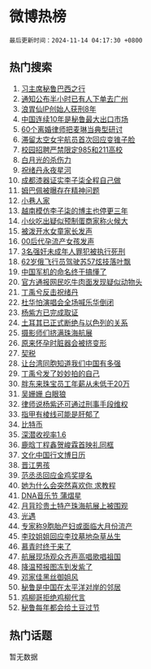 # 微博热榜

`最后更新时间：2024-11-14 04:17:30 +0800`

## 热门搜索

1. [习主席秘鲁巴西之行](https://m.weibo.cn/search?containerid=100103type%3D1%26t%3D10%26q%3D%23%E4%B9%A0%E4%B8%BB%E5%B8%AD%E7%A7%98%E9%B2%81%E5%B7%B4%E8%A5%BF%E4%B9%8B%E8%A1%8C%23&stream_entry_id=51&isnewpage=1&extparam=seat%3D1%26filter_type%3Drealtimehot%26stream_entry_id%3D51%26q%3D%2523%25E4%25B9%25A0%25E4%25B8%25BB%25E5%25B8%25AD%25E7%25A7%2598%25E9%25B2%2581%25E5%25B7%25B4%25E8%25A5%25BF%25E4%25B9%258B%25E8%25A1%258C%2523%26dgr%3D0%26cate%3D10103%26pos%3D0%26c_type%3D51%26display_time%3D1731529049%26pre_seqid%3D173152904951502166796109)
1. [通知公布半小时已有人下单去广州](https://m.weibo.cn/search?containerid=100103type%3D1%26t%3D10%26q%3D%23%E9%80%9A%E7%9F%A5%E5%85%AC%E5%B8%83%E5%8D%8A%E5%B0%8F%E6%97%B6%E5%B7%B2%E6%9C%89%E4%BA%BA%E4%B8%8B%E5%8D%95%E5%8E%BB%E5%B9%BF%E5%B7%9E%23&stream_entry_id=31&isnewpage=1&extparam=seat%3D1%26filter_type%3Drealtimehot%26c_type%3D31%26flag%3D2%26cate%3D5001%26stream_entry_id%3D31%26q%3D%2523%25E9%2580%259A%25E7%259F%25A5%25E5%2585%25AC%25E5%25B8%2583%25E5%258D%258A%25E5%25B0%258F%25E6%2597%25B6%25E5%25B7%25B2%25E6%259C%2589%25E4%25BA%25BA%25E4%25B8%258B%25E5%258D%2595%25E5%258E%25BB%25E5%25B9%25BF%25E5%25B7%259E%2523%26band_rank%3D1%26dgr%3D0%26lcate%3D5001%26pos%3D0%26realpos%3D1%26display_time%3D1731529049%26pre_seqid%3D173152904951502166796109)
1. [浪胃仙IP创始人获刑8年](https://m.weibo.cn/search?containerid=100103type%3D1%26t%3D10%26q%3D%23%E6%B5%AA%E8%83%83%E4%BB%99IP%E5%88%9B%E5%A7%8B%E4%BA%BA%E8%8E%B7%E5%88%918%E5%B9%B4%23&stream_entry_id=31&isnewpage=1&extparam=seat%3D1%26filter_type%3Drealtimehot%26c_type%3D31%26flag%3D2%26cate%3D5001%26stream_entry_id%3D31%26q%3D%2523%25E6%25B5%25AA%25E8%2583%2583%25E4%25BB%2599IP%25E5%2588%259B%25E5%25A7%258B%25E4%25BA%25BA%25E8%258E%25B7%25E5%2588%25918%25E5%25B9%25B4%2523%26band_rank%3D2%26dgr%3D0%26lcate%3D5001%26pos%3D1%26realpos%3D2%26display_time%3D1731529049%26pre_seqid%3D173152904951502166796109)
1. [中国连续10年是秘鲁最大出口市场](https://m.weibo.cn/search?containerid=100103type%3D1%26t%3D10%26q%3D%23%E4%B8%AD%E5%9B%BD%E8%BF%9E%E7%BB%AD10%E5%B9%B4%E6%98%AF%E7%A7%98%E9%B2%81%E6%9C%80%E5%A4%A7%E5%87%BA%E5%8F%A3%E5%B8%82%E5%9C%BA%23&stream_entry_id=31&isnewpage=1&extparam=seat%3D1%26filter_type%3Drealtimehot%26c_type%3D31%26flag%3D0%26cate%3D5001%26stream_entry_id%3D31%26q%3D%2523%25E4%25B8%25AD%25E5%259B%25BD%25E8%25BF%259E%25E7%25BB%25AD10%25E5%25B9%25B4%25E6%2598%25AF%25E7%25A7%2598%25E9%25B2%2581%25E6%259C%2580%25E5%25A4%25A7%25E5%2587%25BA%25E5%258F%25A3%25E5%25B8%2582%25E5%259C%25BA%2523%26band_rank%3D3%26dgr%3D0%26lcate%3D5001%26pos%3D2%26realpos%3D3%26display_time%3D1731529049%26pre_seqid%3D173152904951502166796109)
1. [60个离婚律师把麦琳当典型研讨](https://m.weibo.cn/search?containerid=100103type%3D1%26t%3D10%26q%3D%2360%E4%B8%AA%E7%A6%BB%E5%A9%9A%E5%BE%8B%E5%B8%88%E6%8A%8A%E9%BA%A6%E7%90%B3%E5%BD%93%E5%85%B8%E5%9E%8B%E7%A0%94%E8%AE%A8%23&stream_entry_id=31&isnewpage=1&extparam=seat%3D1%26filter_type%3Drealtimehot%26c_type%3D31%26flag%3D2%26cate%3D5001%26stream_entry_id%3D31%26q%3D%252360%25E4%25B8%25AA%25E7%25A6%25BB%25E5%25A9%259A%25E5%25BE%258B%25E5%25B8%2588%25E6%258A%258A%25E9%25BA%25A6%25E7%2590%25B3%25E5%25BD%2593%25E5%2585%25B8%25E5%259E%258B%25E7%25A0%2594%25E8%25AE%25A8%2523%26band_rank%3D4%26dgr%3D0%26lcate%3D5001%26pos%3D3%26realpos%3D4%26display_time%3D1731529049%26pre_seqid%3D173152904951502166796109)
1. [滞留太空女宇航员首次回应变锥子脸](https://m.weibo.cn/search?containerid=100103type%3D1%26t%3D10%26q%3D%23%E6%BB%9E%E7%95%99%E5%A4%AA%E7%A9%BA%E5%A5%B3%E5%AE%87%E8%88%AA%E5%91%98%E9%A6%96%E6%AC%A1%E5%9B%9E%E5%BA%94%E5%8F%98%E9%94%A5%E5%AD%90%E8%84%B8%23&stream_entry_id=31&isnewpage=1&extparam=seat%3D1%26filter_type%3Drealtimehot%26c_type%3D31%26flag%3D0%26cate%3D5001%26stream_entry_id%3D31%26q%3D%2523%25E6%25BB%259E%25E7%2595%2599%25E5%25A4%25AA%25E7%25A9%25BA%25E5%25A5%25B3%25E5%25AE%2587%25E8%2588%25AA%25E5%2591%2598%25E9%25A6%2596%25E6%25AC%25A1%25E5%259B%259E%25E5%25BA%2594%25E5%258F%2598%25E9%2594%25A5%25E5%25AD%2590%25E8%2584%25B8%2523%26band_rank%3D5%26dgr%3D0%26lcate%3D5001%26pos%3D4%26realpos%3D5%26display_time%3D1731529049%26pre_seqid%3D173152904951502166796109)
1. [校园招聘严禁限定985和211高校](https://m.weibo.cn/search?containerid=100103type%3D1%26t%3D10%26q%3D%23%E6%A0%A1%E5%9B%AD%E6%8B%9B%E8%81%98%E4%B8%A5%E7%A6%81%E9%99%90%E5%AE%9A985%E5%92%8C211%E9%AB%98%E6%A0%A1%23&stream_entry_id=31&isnewpage=1&extparam=seat%3D1%26filter_type%3Drealtimehot%26c_type%3D31%26flag%3D0%26cate%3D5001%26stream_entry_id%3D31%26q%3D%2523%25E6%25A0%25A1%25E5%259B%25AD%25E6%258B%259B%25E8%2581%2598%25E4%25B8%25A5%25E7%25A6%2581%25E9%2599%2590%25E5%25AE%259A985%25E5%2592%258C211%25E9%25AB%2598%25E6%25A0%25A1%2523%26band_rank%3D6%26dgr%3D0%26lcate%3D5001%26pos%3D5%26realpos%3D6%26display_time%3D1731529049%26pre_seqid%3D173152904951502166796109)
1. [白月光的杀伤力](https://m.weibo.cn/search?containerid=100103type%3D1%26t%3D10%26q%3D%23%E7%99%BD%E6%9C%88%E5%85%89%E7%9A%84%E6%9D%80%E4%BC%A4%E5%8A%9B%23&stream_entry_id=31&isnewpage=1&extparam=seat%3D1%26filter_type%3Drealtimehot%26c_type%3D31%26cate%3D5001%26topic_ad%3D1%26lcate%3D5001%26stream_entry_id%3D31%26q%3D%2523%25E7%2599%25BD%25E6%259C%2588%25E5%2585%2589%25E7%259A%2584%25E6%259D%2580%25E4%25BC%25A4%25E5%258A%259B%2523%26dgr%3D0%26is_ad_pos%3D1%26adid%3D264183%26pos%3D6%26band_rank%3D7%26display_time%3D1731529049%26pre_seqid%3D173152904951502166796109)
1. [祝绪丹永夜星河](https://m.weibo.cn/search?containerid=100103type%3D1%26t%3D10%26q%3D%23%E7%A5%9D%E7%BB%AA%E4%B8%B9%E6%B0%B8%E5%A4%9C%E6%98%9F%E6%B2%B3%23&stream_entry_id=31&isnewpage=1&extparam=seat%3D1%26filter_type%3Drealtimehot%26c_type%3D31%26flag%3D0%26cate%3D5001%26stream_entry_id%3D31%26q%3D%2523%25E7%25A5%259D%25E7%25BB%25AA%25E4%25B8%25B9%25E6%25B0%25B8%25E5%25A4%259C%25E6%2598%259F%25E6%25B2%25B3%2523%26band_rank%3D7%26dgr%3D0%26lcate%3D5001%26pos%3D7%26realpos%3D7%26display_time%3D1731529049%26pre_seqid%3D173152904951502166796109)
1. [成都漆器证实李子柒全程自己做](https://m.weibo.cn/search?containerid=100103type%3D1%26t%3D10%26q%3D%23%E6%88%90%E9%83%BD%E6%BC%86%E5%99%A8%E8%AF%81%E5%AE%9E%E6%9D%8E%E5%AD%90%E6%9F%92%E5%85%A8%E7%A8%8B%E8%87%AA%E5%B7%B1%E5%81%9A%23&stream_entry_id=31&isnewpage=1&extparam=seat%3D1%26filter_type%3Drealtimehot%26c_type%3D31%26flag%3D0%26cate%3D5001%26stream_entry_id%3D31%26q%3D%2523%25E6%2588%2590%25E9%2583%25BD%25E6%25BC%2586%25E5%2599%25A8%25E8%25AF%2581%25E5%25AE%259E%25E6%259D%258E%25E5%25AD%2590%25E6%259F%2592%25E5%2585%25A8%25E7%25A8%258B%25E8%2587%25AA%25E5%25B7%25B1%25E5%2581%259A%2523%26band_rank%3D8%26dgr%3D0%26lcate%3D5001%26pos%3D8%26realpos%3D8%26display_time%3D1731529049%26pre_seqid%3D173152904951502166796109)
1. [姆巴佩被曝存在精神问题](https://m.weibo.cn/search?containerid=100103type%3D1%26t%3D10%26q%3D%23%E5%A7%86%E5%B7%B4%E4%BD%A9%E8%A2%AB%E6%9B%9D%E5%AD%98%E5%9C%A8%E7%B2%BE%E7%A5%9E%E9%97%AE%E9%A2%98%23&stream_entry_id=31&isnewpage=1&extparam=seat%3D1%26filter_type%3Drealtimehot%26c_type%3D31%26flag%3D0%26cate%3D5001%26stream_entry_id%3D31%26q%3D%2523%25E5%25A7%2586%25E5%25B7%25B4%25E4%25BD%25A9%25E8%25A2%25AB%25E6%259B%259D%25E5%25AD%2598%25E5%259C%25A8%25E7%25B2%25BE%25E7%25A5%259E%25E9%2597%25AE%25E9%25A2%2598%2523%26band_rank%3D9%26dgr%3D0%26lcate%3D5001%26pos%3D9%26realpos%3D9%26display_time%3D1731529049%26pre_seqid%3D173152904951502166796109)
1. [小巷人家](https://m.weibo.cn/search?containerid=100103type%3D1%26t%3D10%26q%3D%E5%B0%8F%E5%B7%B7%E4%BA%BA%E5%AE%B6&stream_entry_id=31&isnewpage=1&extparam=seat%3D1%26filter_type%3Drealtimehot%26c_type%3D31%26flag%3D0%26cate%3D5001%26stream_entry_id%3D31%26q%3D%25E5%25B0%258F%25E5%25B7%25B7%25E4%25BA%25BA%25E5%25AE%25B6%26band_rank%3D10%26dgr%3D0%26lcate%3D5001%26pos%3D10%26realpos%3D10%26display_time%3D1731529049%26pre_seqid%3D173152904951502166796109)
1. [越南模仿李子柒的博主也停更三年](https://m.weibo.cn/search?containerid=100103type%3D1%26t%3D10%26q%3D%23%E8%B6%8A%E5%8D%97%E6%A8%A1%E4%BB%BF%E6%9D%8E%E5%AD%90%E6%9F%92%E7%9A%84%E5%8D%9A%E4%B8%BB%E4%B9%9F%E5%81%9C%E6%9B%B4%E4%B8%89%E5%B9%B4%23&stream_entry_id=31&isnewpage=1&extparam=seat%3D1%26filter_type%3Drealtimehot%26c_type%3D31%26flag%3D2%26cate%3D5001%26stream_entry_id%3D31%26q%3D%2523%25E8%25B6%258A%25E5%258D%2597%25E6%25A8%25A1%25E4%25BB%25BF%25E6%259D%258E%25E5%25AD%2590%25E6%259F%2592%25E7%259A%2584%25E5%258D%259A%25E4%25B8%25BB%25E4%25B9%259F%25E5%2581%259C%25E6%259B%25B4%25E4%25B8%2589%25E5%25B9%25B4%2523%26band_rank%3D11%26dgr%3D0%26lcate%3D5001%26pos%3D11%26realpos%3D11%26display_time%3D1731529049%26pre_seqid%3D173152904951502166796109)
1. [小伙吃出疑似预制蛋商家称火候大](https://m.weibo.cn/search?containerid=100103type%3D1%26t%3D10%26q%3D%23%E5%B0%8F%E4%BC%99%E5%90%83%E5%87%BA%E7%96%91%E4%BC%BC%E9%A2%84%E5%88%B6%E8%9B%8B%E5%95%86%E5%AE%B6%E7%A7%B0%E7%81%AB%E5%80%99%E5%A4%A7%23&stream_entry_id=31&isnewpage=1&extparam=seat%3D1%26filter_type%3Drealtimehot%26c_type%3D31%26flag%3D0%26cate%3D5001%26stream_entry_id%3D31%26q%3D%2523%25E5%25B0%258F%25E4%25BC%2599%25E5%2590%2583%25E5%2587%25BA%25E7%2596%2591%25E4%25BC%25BC%25E9%25A2%2584%25E5%2588%25B6%25E8%259B%258B%25E5%2595%2586%25E5%25AE%25B6%25E7%25A7%25B0%25E7%2581%25AB%25E5%2580%2599%25E5%25A4%25A7%2523%26band_rank%3D12%26dgr%3D0%26lcate%3D5001%26pos%3D12%26realpos%3D12%26display_time%3D1731529049%26pre_seqid%3D173152904951502166796109)
1. [被泼开水女童家长发声](https://m.weibo.cn/search?containerid=100103type%3D1%26t%3D10%26q%3D%23%E8%A2%AB%E6%B3%BC%E5%BC%80%E6%B0%B4%E5%A5%B3%E7%AB%A5%E5%AE%B6%E9%95%BF%E5%8F%91%E5%A3%B0%23&stream_entry_id=31&isnewpage=1&extparam=seat%3D1%26filter_type%3Drealtimehot%26c_type%3D31%26flag%3D0%26cate%3D5001%26stream_entry_id%3D31%26q%3D%2523%25E8%25A2%25AB%25E6%25B3%25BC%25E5%25BC%2580%25E6%25B0%25B4%25E5%25A5%25B3%25E7%25AB%25A5%25E5%25AE%25B6%25E9%2595%25BF%25E5%258F%2591%25E5%25A3%25B0%2523%26band_rank%3D13%26dgr%3D0%26lcate%3D5001%26pos%3D13%26realpos%3D13%26display_time%3D1731529049%26pre_seqid%3D173152904951502166796109)
1. [00后代孕流产女孩发声](https://m.weibo.cn/search?containerid=100103type%3D1%26t%3D10%26q%3D%2300%E5%90%8E%E4%BB%A3%E5%AD%95%E6%B5%81%E4%BA%A7%E5%A5%B3%E5%AD%A9%E5%8F%91%E5%A3%B0%23&stream_entry_id=31&isnewpage=1&extparam=seat%3D1%26filter_type%3Drealtimehot%26c_type%3D31%26flag%3D0%26cate%3D5001%26stream_entry_id%3D31%26q%3D%252300%25E5%2590%258E%25E4%25BB%25A3%25E5%25AD%2595%25E6%25B5%2581%25E4%25BA%25A7%25E5%25A5%25B3%25E5%25AD%25A9%25E5%258F%2591%25E5%25A3%25B0%2523%26band_rank%3D14%26dgr%3D0%26lcate%3D5001%26pos%3D14%26realpos%3D14%26display_time%3D1731529049%26pre_seqid%3D173152904951502166796109)
1. [3名强奸未成年人罪犯被执行死刑](https://m.weibo.cn/search?containerid=100103type%3D1%26t%3D10%26q%3D%233%E5%90%8D%E5%BC%BA%E5%A5%B8%E6%9C%AA%E6%88%90%E5%B9%B4%E4%BA%BA%E7%BD%AA%E7%8A%AF%E8%A2%AB%E6%89%A7%E8%A1%8C%E6%AD%BB%E5%88%91%23&stream_entry_id=31&isnewpage=1&extparam=seat%3D1%26filter_type%3Drealtimehot%26c_type%3D31%26flag%3D0%26cate%3D5001%26stream_entry_id%3D31%26q%3D%25233%25E5%2590%258D%25E5%25BC%25BA%25E5%25A5%25B8%25E6%259C%25AA%25E6%2588%2590%25E5%25B9%25B4%25E4%25BA%25BA%25E7%25BD%25AA%25E7%258A%25AF%25E8%25A2%25AB%25E6%2589%25A7%25E8%25A1%258C%25E6%25AD%25BB%25E5%2588%2591%2523%26band_rank%3D15%26dgr%3D0%26lcate%3D5001%26pos%3D15%26realpos%3D15%26display_time%3D1731529049%26pre_seqid%3D173152904951502166796109)
1. [62岁俄飞行员驾驶苏57炫技落叶飘](https://m.weibo.cn/search?containerid=100103type%3D1%26t%3D10%26q%3D%2362%E5%B2%81%E4%BF%84%E9%A3%9E%E8%A1%8C%E5%91%98%E9%A9%BE%E9%A9%B6%E8%8B%8F57%E7%82%AB%E6%8A%80%E8%90%BD%E5%8F%B6%E9%A3%98%23&stream_entry_id=31&isnewpage=1&extparam=seat%3D1%26filter_type%3Drealtimehot%26c_type%3D31%26flag%3D1%26cate%3D5001%26stream_entry_id%3D31%26q%3D%252362%25E5%25B2%2581%25E4%25BF%2584%25E9%25A3%259E%25E8%25A1%258C%25E5%2591%2598%25E9%25A9%25BE%25E9%25A9%25B6%25E8%258B%258F57%25E7%2582%25AB%25E6%258A%2580%25E8%2590%25BD%25E5%258F%25B6%25E9%25A3%2598%2523%26band_rank%3D16%26dgr%3D0%26lcate%3D5001%26pos%3D16%26realpos%3D16%26display_time%3D1731529049%26pre_seqid%3D173152904951502166796109)
1. [中国军机的命名终于搞懂了](https://m.weibo.cn/search?containerid=100103type%3D1%26t%3D10%26q%3D%23%E4%B8%AD%E5%9B%BD%E5%86%9B%E6%9C%BA%E7%9A%84%E5%91%BD%E5%90%8D%E7%BB%88%E4%BA%8E%E6%90%9E%E6%87%82%E4%BA%86%23&stream_entry_id=31&isnewpage=1&extparam=seat%3D1%26filter_type%3Drealtimehot%26c_type%3D31%26flag%3D0%26cate%3D5001%26stream_entry_id%3D31%26q%3D%2523%25E4%25B8%25AD%25E5%259B%25BD%25E5%2586%259B%25E6%259C%25BA%25E7%259A%2584%25E5%2591%25BD%25E5%2590%258D%25E7%25BB%2588%25E4%25BA%258E%25E6%2590%259E%25E6%2587%2582%25E4%25BA%2586%2523%26band_rank%3D17%26dgr%3D0%26lcate%3D5001%26pos%3D17%26realpos%3D17%26display_time%3D1731529049%26pre_seqid%3D173152904951502166796109)
1. [官方通报网民吃牛肉面发现疑似动物头](https://m.weibo.cn/search?containerid=100103type%3D1%26t%3D10%26q%3D%23%E5%AE%98%E6%96%B9%E9%80%9A%E6%8A%A5%E7%BD%91%E6%B0%91%E5%90%83%E7%89%9B%E8%82%89%E9%9D%A2%E5%8F%91%E7%8E%B0%E7%96%91%E4%BC%BC%E5%8A%A8%E7%89%A9%E5%A4%B4%23&stream_entry_id=31&isnewpage=1&extparam=seat%3D1%26filter_type%3Drealtimehot%26c_type%3D31%26flag%3D0%26cate%3D5001%26stream_entry_id%3D31%26q%3D%2523%25E5%25AE%2598%25E6%2596%25B9%25E9%2580%259A%25E6%258A%25A5%25E7%25BD%2591%25E6%25B0%2591%25E5%2590%2583%25E7%2589%259B%25E8%2582%2589%25E9%259D%25A2%25E5%258F%2591%25E7%258E%25B0%25E7%2596%2591%25E4%25BC%25BC%25E5%258A%25A8%25E7%2589%25A9%25E5%25A4%25B4%2523%26band_rank%3D18%26dgr%3D0%26lcate%3D5001%26pos%3D18%26realpos%3D18%26display_time%3D1731529049%26pre_seqid%3D173152904951502166796109)
1. [丁禹兮反击祝绪丹](https://m.weibo.cn/search?containerid=100103type%3D1%26t%3D10%26q%3D%E4%B8%81%E7%A6%B9%E5%85%AE%E5%8F%8D%E5%87%BB%E7%A5%9D%E7%BB%AA%E4%B8%B9&stream_entry_id=31&isnewpage=1&extparam=seat%3D1%26filter_type%3Drealtimehot%26c_type%3D31%26flag%3D0%26cate%3D5001%26stream_entry_id%3D31%26q%3D%25E4%25B8%2581%25E7%25A6%25B9%25E5%2585%25AE%25E5%258F%258D%25E5%2587%25BB%25E7%25A5%259D%25E7%25BB%25AA%25E4%25B8%25B9%26band_rank%3D19%26dgr%3D0%26lcate%3D5001%26pos%3D19%26realpos%3D19%26display_time%3D1731529049%26pre_seqid%3D173152904951502166796109)
1. [杜华怕演唱会全场喊乐华倒闭](https://m.weibo.cn/search?containerid=100103type%3D1%26t%3D10%26q%3D%23%E6%9D%9C%E5%8D%8E%E6%80%95%E6%BC%94%E5%94%B1%E4%BC%9A%E5%85%A8%E5%9C%BA%E5%96%8A%E4%B9%90%E5%8D%8E%E5%80%92%E9%97%AD%23&stream_entry_id=31&isnewpage=1&extparam=seat%3D1%26filter_type%3Drealtimehot%26c_type%3D31%26flag%3D0%26cate%3D5001%26stream_entry_id%3D31%26q%3D%2523%25E6%259D%259C%25E5%258D%258E%25E6%2580%2595%25E6%25BC%2594%25E5%2594%25B1%25E4%25BC%259A%25E5%2585%25A8%25E5%259C%25BA%25E5%2596%258A%25E4%25B9%2590%25E5%258D%258E%25E5%2580%2592%25E9%2597%25AD%2523%26band_rank%3D20%26dgr%3D0%26lcate%3D5001%26pos%3D20%26realpos%3D20%26display_time%3D1731529049%26pre_seqid%3D173152904951502166796109)
1. [杨紫方已完成取证](https://m.weibo.cn/search?containerid=100103type%3D1%26t%3D10%26q%3D%23%E6%9D%A8%E7%B4%AB%E6%96%B9%E5%B7%B2%E5%AE%8C%E6%88%90%E5%8F%96%E8%AF%81%23&stream_entry_id=31&isnewpage=1&extparam=seat%3D1%26filter_type%3Drealtimehot%26c_type%3D31%26flag%3D2%26cate%3D5001%26stream_entry_id%3D31%26q%3D%2523%25E6%259D%25A8%25E7%25B4%25AB%25E6%2596%25B9%25E5%25B7%25B2%25E5%25AE%258C%25E6%2588%2590%25E5%258F%2596%25E8%25AF%2581%2523%26band_rank%3D21%26dgr%3D0%26lcate%3D5001%26pos%3D21%26realpos%3D21%26display_time%3D1731529049%26pre_seqid%3D173152904951502166796109)
1. [土耳其已正式断绝与以色列的关系](https://m.weibo.cn/search?containerid=100103type%3D1%26t%3D10%26q%3D%23%E5%9C%9F%E8%80%B3%E5%85%B6%E5%B7%B2%E6%AD%A3%E5%BC%8F%E6%96%AD%E7%BB%9D%E4%B8%8E%E4%BB%A5%E8%89%B2%E5%88%97%E7%9A%84%E5%85%B3%E7%B3%BB%23&stream_entry_id=31&isnewpage=1&extparam=seat%3D1%26filter_type%3Drealtimehot%26c_type%3D31%26flag%3D0%26cate%3D5001%26stream_entry_id%3D31%26q%3D%2523%25E5%259C%259F%25E8%2580%25B3%25E5%2585%25B6%25E5%25B7%25B2%25E6%25AD%25A3%25E5%25BC%258F%25E6%2596%25AD%25E7%25BB%259D%25E4%25B8%258E%25E4%25BB%25A5%25E8%2589%25B2%25E5%2588%2597%25E7%259A%2584%25E5%2585%25B3%25E7%25B3%25BB%2523%26band_rank%3D22%26dgr%3D0%26lcate%3D5001%26pos%3D22%26realpos%3D22%26display_time%3D1731529049%26pre_seqid%3D173152904951502166796109)
1. [摄影师们挤满珠海航展](https://m.weibo.cn/search?containerid=100103type%3D1%26t%3D10%26q%3D%23%E6%91%84%E5%BD%B1%E5%B8%88%E4%BB%AC%E6%8C%A4%E6%BB%A1%E7%8F%A0%E6%B5%B7%E8%88%AA%E5%B1%95%23&stream_entry_id=31&isnewpage=1&extparam=seat%3D1%26filter_type%3Drealtimehot%26c_type%3D31%26flag%3D0%26cate%3D5001%26stream_entry_id%3D31%26q%3D%2523%25E6%2591%2584%25E5%25BD%25B1%25E5%25B8%2588%25E4%25BB%25AC%25E6%258C%25A4%25E6%25BB%25A1%25E7%258F%25A0%25E6%25B5%25B7%25E8%2588%25AA%25E5%25B1%2595%2523%26band_rank%3D23%26dgr%3D0%26lcate%3D5001%26pos%3D23%26realpos%3D23%26display_time%3D1731529049%26pre_seqid%3D173152904951502166796109)
1. [原来怀孕时脏器会被挤变形](https://m.weibo.cn/search?containerid=100103type%3D1%26t%3D10%26q%3D%23%E5%8E%9F%E6%9D%A5%E6%80%80%E5%AD%95%E6%97%B6%E8%84%8F%E5%99%A8%E4%BC%9A%E8%A2%AB%E6%8C%A4%E5%8F%98%E5%BD%A2%23&stream_entry_id=31&isnewpage=1&extparam=seat%3D1%26filter_type%3Drealtimehot%26c_type%3D31%26flag%3D0%26cate%3D5001%26stream_entry_id%3D31%26q%3D%2523%25E5%258E%259F%25E6%259D%25A5%25E6%2580%2580%25E5%25AD%2595%25E6%2597%25B6%25E8%2584%258F%25E5%2599%25A8%25E4%25BC%259A%25E8%25A2%25AB%25E6%258C%25A4%25E5%258F%2598%25E5%25BD%25A2%2523%26band_rank%3D24%26dgr%3D0%26lcate%3D5001%26pos%3D24%26realpos%3D24%26display_time%3D1731529049%26pre_seqid%3D173152904951502166796109)
1. [契税](https://m.weibo.cn/search?containerid=100103type%3D1%26t%3D10%26q%3D%E5%A5%91%E7%A8%8E&stream_entry_id=31&isnewpage=1&extparam=seat%3D1%26filter_type%3Drealtimehot%26c_type%3D31%26flag%3D0%26cate%3D5001%26stream_entry_id%3D31%26q%3D%25E5%25A5%2591%25E7%25A8%258E%26band_rank%3D25%26dgr%3D0%26lcate%3D5001%26pos%3D25%26realpos%3D25%26display_time%3D1731529049%26pre_seqid%3D173152904951502166796109)
1. [让台湾同胞知道我们中国有多强](https://m.weibo.cn/search?containerid=100103type%3D1%26t%3D10%26q%3D%23%E8%AE%A9%E5%8F%B0%E6%B9%BE%E5%90%8C%E8%83%9E%E7%9F%A5%E9%81%93%E6%88%91%E4%BB%AC%E4%B8%AD%E5%9B%BD%E6%9C%89%E5%A4%9A%E5%BC%BA%23&stream_entry_id=31&isnewpage=1&extparam=seat%3D1%26filter_type%3Drealtimehot%26c_type%3D31%26flag%3D0%26cate%3D5001%26stream_entry_id%3D31%26q%3D%2523%25E8%25AE%25A9%25E5%258F%25B0%25E6%25B9%25BE%25E5%2590%258C%25E8%2583%259E%25E7%259F%25A5%25E9%2581%2593%25E6%2588%2591%25E4%25BB%25AC%25E4%25B8%25AD%25E5%259B%25BD%25E6%259C%2589%25E5%25A4%259A%25E5%25BC%25BA%2523%26band_rank%3D26%26dgr%3D0%26lcate%3D5001%26pos%3D26%26realpos%3D26%26display_time%3D1731529049%26pre_seqid%3D173152904951502166796109)
1. [丁禹兮发了妙妙拍的自己](https://m.weibo.cn/search?containerid=100103type%3D1%26t%3D10%26q%3D%23%E4%B8%81%E7%A6%B9%E5%85%AE%E5%8F%91%E4%BA%86%E5%A6%99%E5%A6%99%E6%8B%8D%E7%9A%84%E8%87%AA%E5%B7%B1%23&stream_entry_id=31&isnewpage=1&extparam=seat%3D1%26filter_type%3Drealtimehot%26c_type%3D31%26flag%3D0%26cate%3D5001%26stream_entry_id%3D31%26q%3D%2523%25E4%25B8%2581%25E7%25A6%25B9%25E5%2585%25AE%25E5%258F%2591%25E4%25BA%2586%25E5%25A6%2599%25E5%25A6%2599%25E6%258B%258D%25E7%259A%2584%25E8%2587%25AA%25E5%25B7%25B1%2523%26band_rank%3D27%26dgr%3D0%26lcate%3D5001%26pos%3D27%26realpos%3D27%26display_time%3D1731529049%26pre_seqid%3D173152904951502166796109)
1. [胖东来珠宝员工年薪从未低于20万](https://m.weibo.cn/search?containerid=100103type%3D1%26t%3D10%26q%3D%23%E8%83%96%E4%B8%9C%E6%9D%A5%E7%8F%A0%E5%AE%9D%E5%91%98%E5%B7%A5%E5%B9%B4%E8%96%AA%E4%BB%8E%E6%9C%AA%E4%BD%8E%E4%BA%8E20%E4%B8%87%23&stream_entry_id=31&isnewpage=1&extparam=seat%3D1%26filter_type%3Drealtimehot%26c_type%3D31%26flag%3D0%26cate%3D5001%26stream_entry_id%3D31%26q%3D%2523%25E8%2583%2596%25E4%25B8%259C%25E6%259D%25A5%25E7%258F%25A0%25E5%25AE%259D%25E5%2591%2598%25E5%25B7%25A5%25E5%25B9%25B4%25E8%2596%25AA%25E4%25BB%258E%25E6%259C%25AA%25E4%25BD%258E%25E4%25BA%258E20%25E4%25B8%2587%2523%26band_rank%3D28%26dgr%3D0%26lcate%3D5001%26pos%3D28%26realpos%3D28%26display_time%3D1731529049%26pre_seqid%3D173152904951502166796109)
1. [吴姗姗 白眼狼](https://m.weibo.cn/search?containerid=100103type%3D1%26t%3D10%26q%3D%E5%90%B4%E5%A7%97%E5%A7%97+%E7%99%BD%E7%9C%BC%E7%8B%BC&stream_entry_id=31&isnewpage=1&extparam=seat%3D1%26filter_type%3Drealtimehot%26c_type%3D31%26flag%3D0%26cate%3D5001%26stream_entry_id%3D31%26q%3D%25E5%2590%25B4%25E5%25A7%2597%25E5%25A7%2597%2520%25E7%2599%25BD%25E7%259C%25BC%25E7%258B%25BC%26band_rank%3D29%26dgr%3D0%26lcate%3D5001%26pos%3D29%26realpos%3D29%26display_time%3D1731529049%26pre_seqid%3D173152904951502166796109)
1. [律师说杨紫还可通过刑事手段维权](https://m.weibo.cn/search?containerid=100103type%3D1%26t%3D10%26q%3D%23%E5%BE%8B%E5%B8%88%E8%AF%B4%E6%9D%A8%E7%B4%AB%E8%BF%98%E5%8F%AF%E9%80%9A%E8%BF%87%E5%88%91%E4%BA%8B%E6%89%8B%E6%AE%B5%E7%BB%B4%E6%9D%83%23&stream_entry_id=31&isnewpage=1&extparam=seat%3D1%26filter_type%3Drealtimehot%26c_type%3D31%26flag%3D0%26cate%3D5001%26stream_entry_id%3D31%26q%3D%2523%25E5%25BE%258B%25E5%25B8%2588%25E8%25AF%25B4%25E6%259D%25A8%25E7%25B4%25AB%25E8%25BF%2598%25E5%258F%25AF%25E9%2580%259A%25E8%25BF%2587%25E5%2588%2591%25E4%25BA%258B%25E6%2589%258B%25E6%25AE%25B5%25E7%25BB%25B4%25E6%259D%2583%2523%26band_rank%3D30%26dgr%3D0%26lcate%3D5001%26pos%3D30%26realpos%3D30%26display_time%3D1731529049%26pre_seqid%3D173152904951502166796109)
1. [指甲有棱线可能是肝郁了](https://m.weibo.cn/search?containerid=100103type%3D1%26t%3D10%26q%3D%23%E6%8C%87%E7%94%B2%E6%9C%89%E6%A3%B1%E7%BA%BF%E5%8F%AF%E8%83%BD%E6%98%AF%E8%82%9D%E9%83%81%E4%BA%86%23&stream_entry_id=31&isnewpage=1&extparam=seat%3D1%26filter_type%3Drealtimehot%26c_type%3D31%26flag%3D0%26cate%3D5001%26stream_entry_id%3D31%26q%3D%2523%25E6%258C%2587%25E7%2594%25B2%25E6%259C%2589%25E6%25A3%25B1%25E7%25BA%25BF%25E5%258F%25AF%25E8%2583%25BD%25E6%2598%25AF%25E8%2582%259D%25E9%2583%2581%25E4%25BA%2586%2523%26band_rank%3D31%26dgr%3D0%26lcate%3D5001%26pos%3D31%26realpos%3D31%26display_time%3D1731529049%26pre_seqid%3D173152904951502166796109)
1. [比特币](https://m.weibo.cn/search?containerid=100103type%3D1%26t%3D10%26q%3D%E6%AF%94%E7%89%B9%E5%B8%81&stream_entry_id=31&isnewpage=1&extparam=seat%3D1%26filter_type%3Drealtimehot%26c_type%3D31%26flag%3D0%26cate%3D5001%26stream_entry_id%3D31%26q%3D%25E6%25AF%2594%25E7%2589%25B9%25E5%25B8%2581%26band_rank%3D32%26dgr%3D0%26lcate%3D5001%26pos%3D32%26realpos%3D32%26display_time%3D1731529049%26pre_seqid%3D173152904951502166796109)
1. [深潜收视率1.6](https://m.weibo.cn/search?containerid=100103type%3D1%26t%3D10%26q%3D%23%E6%B7%B1%E6%BD%9C%E6%94%B6%E8%A7%86%E7%8E%871.6%23&stream_entry_id=31&isnewpage=1&extparam=seat%3D1%26filter_type%3Drealtimehot%26c_type%3D31%26flag%3D0%26cate%3D5001%26stream_entry_id%3D31%26q%3D%2523%25E6%25B7%25B1%25E6%25BD%259C%25E6%2594%25B6%25E8%25A7%2586%25E7%258E%25871.6%2523%26band_rank%3D33%26dgr%3D0%26lcate%3D5001%26pos%3D33%26realpos%3D33%26display_time%3D1731529049%26pre_seqid%3D173152904951502166796109)
1. [鹿晗丁程鑫贺峻霖首映礼同框](https://m.weibo.cn/search?containerid=100103type%3D1%26t%3D10%26q%3D%23%E9%B9%BF%E6%99%97%E4%B8%81%E7%A8%8B%E9%91%AB%E8%B4%BA%E5%B3%BB%E9%9C%96%E9%A6%96%E6%98%A0%E7%A4%BC%E5%90%8C%E6%A1%86%23&stream_entry_id=31&isnewpage=1&extparam=seat%3D1%26filter_type%3Drealtimehot%26c_type%3D31%26flag%3D0%26cate%3D5001%26stream_entry_id%3D31%26q%3D%2523%25E9%25B9%25BF%25E6%2599%2597%25E4%25B8%2581%25E7%25A8%258B%25E9%2591%25AB%25E8%25B4%25BA%25E5%25B3%25BB%25E9%259C%2596%25E9%25A6%2596%25E6%2598%25A0%25E7%25A4%25BC%25E5%2590%258C%25E6%25A1%2586%2523%26band_rank%3D34%26dgr%3D0%26lcate%3D5001%26pos%3D34%26realpos%3D34%26display_time%3D1731529049%26pre_seqid%3D173152904951502166796109)
1. [文化中国行文博日历](https://m.weibo.cn/search?containerid=100103type%3D1%26t%3D10%26q%3D%23%E6%96%87%E5%8C%96%E4%B8%AD%E5%9B%BD%E8%A1%8C%E6%96%87%E5%8D%9A%E6%97%A5%E5%8E%86%23&stream_entry_id=31&isnewpage=1&extparam=seat%3D1%26filter_type%3Drealtimehot%26c_type%3D31%26flag%3D0%26cate%3D5001%26stream_entry_id%3D31%26q%3D%2523%25E6%2596%2587%25E5%258C%2596%25E4%25B8%25AD%25E5%259B%25BD%25E8%25A1%258C%25E6%2596%2587%25E5%258D%259A%25E6%2597%25A5%25E5%258E%2586%2523%26band_rank%3D35%26dgr%3D0%26lcate%3D5001%26pos%3D35%26realpos%3D35%26display_time%3D1731529049%26pre_seqid%3D173152904951502166796109)
1. [晋江男孩](https://m.weibo.cn/search?containerid=100103type%3D1%26t%3D10%26q%3D%E6%99%8B%E6%B1%9F%E7%94%B7%E5%AD%A9&stream_entry_id=31&isnewpage=1&extparam=seat%3D1%26filter_type%3Drealtimehot%26c_type%3D31%26flag%3D0%26cate%3D5001%26stream_entry_id%3D31%26q%3D%25E6%2599%258B%25E6%25B1%259F%25E7%2594%25B7%25E5%25AD%25A9%26band_rank%3D36%26dgr%3D0%26lcate%3D5001%26pos%3D36%26realpos%3D36%26display_time%3D1731529049%26pre_seqid%3D173152904951502166796109)
1. [范丞丞回应金鸡奖提名](https://m.weibo.cn/search?containerid=100103type%3D1%26t%3D10%26q%3D%23%E8%8C%83%E4%B8%9E%E4%B8%9E%E5%9B%9E%E5%BA%94%E9%87%91%E9%B8%A1%E5%A5%96%E6%8F%90%E5%90%8D%23&stream_entry_id=31&isnewpage=1&extparam=seat%3D1%26filter_type%3Drealtimehot%26c_type%3D31%26flag%3D0%26cate%3D5001%26stream_entry_id%3D31%26q%3D%2523%25E8%258C%2583%25E4%25B8%259E%25E4%25B8%259E%25E5%259B%259E%25E5%25BA%2594%25E9%2587%2591%25E9%25B8%25A1%25E5%25A5%2596%25E6%258F%2590%25E5%2590%258D%2523%26band_rank%3D37%26dgr%3D0%26lcate%3D5001%26pos%3D37%26realpos%3D37%26display_time%3D1731529049%26pre_seqid%3D173152904951502166796109)
1. [她为什么会突然喜欢你 求教程](https://m.weibo.cn/search?containerid=100103type%3D1%26t%3D10%26q%3D%E5%A5%B9%E4%B8%BA%E4%BB%80%E4%B9%88%E4%BC%9A%E7%AA%81%E7%84%B6%E5%96%9C%E6%AC%A2%E4%BD%A0+%E6%B1%82%E6%95%99%E7%A8%8B&stream_entry_id=31&isnewpage=1&extparam=seat%3D1%26filter_type%3Drealtimehot%26c_type%3D31%26flag%3D0%26cate%3D5001%26stream_entry_id%3D31%26q%3D%25E5%25A5%25B9%25E4%25B8%25BA%25E4%25BB%2580%25E4%25B9%2588%25E4%25BC%259A%25E7%25AA%2581%25E7%2584%25B6%25E5%2596%259C%25E6%25AC%25A2%25E4%25BD%25A0%2520%25E6%25B1%2582%25E6%2595%2599%25E7%25A8%258B%26band_rank%3D38%26dgr%3D0%26lcate%3D5001%26pos%3D38%26realpos%3D38%26display_time%3D1731529049%26pre_seqid%3D173152904951502166796109)
1. [DNA音乐节 蒲熠星](https://m.weibo.cn/search?containerid=100103type%3D1%26t%3D10%26q%3DDNA%E9%9F%B3%E4%B9%90%E8%8A%82+%E8%92%B2%E7%86%A0%E6%98%9F&stream_entry_id=31&isnewpage=1&extparam=seat%3D1%26filter_type%3Drealtimehot%26c_type%3D31%26flag%3D0%26cate%3D5001%26stream_entry_id%3D31%26q%3DDNA%25E9%259F%25B3%25E4%25B9%2590%25E8%258A%2582%2520%25E8%2592%25B2%25E7%2586%25A0%25E6%2598%259F%26band_rank%3D39%26dgr%3D0%26lcate%3D5001%26pos%3D39%26realpos%3D39%26display_time%3D1731529049%26pre_seqid%3D173152904951502166796109)
1. [月背珍贵土特产珠海航展上被围观](https://m.weibo.cn/search?containerid=100103type%3D1%26t%3D10%26q%3D%23%E6%9C%88%E8%83%8C%E7%8F%8D%E8%B4%B5%E5%9C%9F%E7%89%B9%E4%BA%A7%E7%8F%A0%E6%B5%B7%E8%88%AA%E5%B1%95%E4%B8%8A%E8%A2%AB%E5%9B%B4%E8%A7%82%23&stream_entry_id=31&isnewpage=1&extparam=seat%3D1%26filter_type%3Drealtimehot%26c_type%3D31%26flag%3D1%26cate%3D5001%26stream_entry_id%3D31%26q%3D%2523%25E6%259C%2588%25E8%2583%258C%25E7%258F%258D%25E8%25B4%25B5%25E5%259C%259F%25E7%2589%25B9%25E4%25BA%25A7%25E7%258F%25A0%25E6%25B5%25B7%25E8%2588%25AA%25E5%25B1%2595%25E4%25B8%258A%25E8%25A2%25AB%25E5%259B%25B4%25E8%25A7%2582%2523%26band_rank%3D40%26dgr%3D0%26lcate%3D5001%26pos%3D40%26realpos%3D40%26display_time%3D1731529049%26pre_seqid%3D173152904951502166796109)
1. [光遇](https://m.weibo.cn/search?containerid=100103type%3D1%26t%3D10%26q%3D%E5%85%89%E9%81%87&stream_entry_id=31&isnewpage=1&extparam=seat%3D1%26filter_type%3Drealtimehot%26c_type%3D31%26flag%3D0%26cate%3D5001%26stream_entry_id%3D31%26q%3D%25E5%2585%2589%25E9%2581%2587%26band_rank%3D41%26dgr%3D0%26lcate%3D5001%26pos%3D41%26realpos%3D41%26display_time%3D1731529049%26pre_seqid%3D173152904951502166796109)
1. [专家称9胞胎产妇或面临大月份流产](https://m.weibo.cn/search?containerid=100103type%3D1%26t%3D10%26q%3D%23%E4%B8%93%E5%AE%B6%E7%A7%B09%E8%83%9E%E8%83%8E%E4%BA%A7%E5%A6%87%E6%88%96%E9%9D%A2%E4%B8%B4%E5%A4%A7%E6%9C%88%E4%BB%BD%E6%B5%81%E4%BA%A7%23&stream_entry_id=31&isnewpage=1&extparam=seat%3D1%26filter_type%3Drealtimehot%26c_type%3D31%26flag%3D0%26cate%3D5001%26stream_entry_id%3D31%26q%3D%2523%25E4%25B8%2593%25E5%25AE%25B6%25E7%25A7%25B09%25E8%2583%259E%25E8%2583%258E%25E4%25BA%25A7%25E5%25A6%2587%25E6%2588%2596%25E9%259D%25A2%25E4%25B8%25B4%25E5%25A4%25A7%25E6%259C%2588%25E4%25BB%25BD%25E6%25B5%2581%25E4%25BA%25A7%2523%26band_rank%3D42%26dgr%3D0%26lcate%3D5001%26pos%3D42%26realpos%3D42%26display_time%3D1731529049%26pre_seqid%3D173152904951502166796109)
1. [李玟姐姐回应李玟墓地杂草丛生](https://m.weibo.cn/search?containerid=100103type%3D1%26t%3D10%26q%3D%23%E6%9D%8E%E7%8E%9F%E5%A7%90%E5%A7%90%E5%9B%9E%E5%BA%94%E6%9D%8E%E7%8E%9F%E5%A2%93%E5%9C%B0%E6%9D%82%E8%8D%89%E4%B8%9B%E7%94%9F%23&stream_entry_id=31&isnewpage=1&extparam=seat%3D1%26filter_type%3Drealtimehot%26c_type%3D31%26flag%3D0%26cate%3D5001%26stream_entry_id%3D31%26q%3D%2523%25E6%259D%258E%25E7%258E%259F%25E5%25A7%2590%25E5%25A7%2590%25E5%259B%259E%25E5%25BA%2594%25E6%259D%258E%25E7%258E%259F%25E5%25A2%2593%25E5%259C%25B0%25E6%259D%2582%25E8%258D%2589%25E4%25B8%259B%25E7%2594%259F%2523%26band_rank%3D43%26dgr%3D0%26lcate%3D5001%26pos%3D43%26realpos%3D43%26display_time%3D1731529049%26pre_seqid%3D173152904951502166796109)
1. [慕青时终于来了](https://m.weibo.cn/search?containerid=100103type%3D1%26t%3D10%26q%3D%23%E6%85%95%E9%9D%92%E6%97%B6%E7%BB%88%E4%BA%8E%E6%9D%A5%E4%BA%86%23&stream_entry_id=31&isnewpage=1&extparam=seat%3D1%26filter_type%3Drealtimehot%26c_type%3D31%26flag%3D0%26cate%3D5001%26stream_entry_id%3D31%26q%3D%2523%25E6%2585%2595%25E9%259D%2592%25E6%2597%25B6%25E7%25BB%2588%25E4%25BA%258E%25E6%259D%25A5%25E4%25BA%2586%2523%26band_rank%3D44%26dgr%3D0%26lcate%3D5001%26pos%3D44%26realpos%3D44%26display_time%3D1731529049%26pre_seqid%3D173152904951502166796109)
1. [航展现场观众齐声高唱歌唱祖国](https://m.weibo.cn/search?containerid=100103type%3D1%26t%3D10%26q%3D%23%E8%88%AA%E5%B1%95%E7%8E%B0%E5%9C%BA%E8%A7%82%E4%BC%97%E9%BD%90%E5%A3%B0%E9%AB%98%E5%94%B1%E6%AD%8C%E5%94%B1%E7%A5%96%E5%9B%BD%23&stream_entry_id=31&isnewpage=1&extparam=seat%3D1%26filter_type%3Drealtimehot%26c_type%3D31%26flag%3D1%26cate%3D5001%26stream_entry_id%3D31%26q%3D%2523%25E8%2588%25AA%25E5%25B1%2595%25E7%258E%25B0%25E5%259C%25BA%25E8%25A7%2582%25E4%25BC%2597%25E9%25BD%2590%25E5%25A3%25B0%25E9%25AB%2598%25E5%2594%25B1%25E6%25AD%258C%25E5%2594%25B1%25E7%25A5%2596%25E5%259B%25BD%2523%26band_rank%3D45%26dgr%3D0%26lcate%3D5001%26pos%3D45%26realpos%3D45%26display_time%3D1731529049%26pre_seqid%3D173152904951502166796109)
1. [降温预报图冻到发紫了](https://m.weibo.cn/search?containerid=100103type%3D1%26t%3D10%26q%3D%23%E9%99%8D%E6%B8%A9%E9%A2%84%E6%8A%A5%E5%9B%BE%E5%86%BB%E5%88%B0%E5%8F%91%E7%B4%AB%E4%BA%86%23&stream_entry_id=31&isnewpage=1&extparam=seat%3D1%26filter_type%3Drealtimehot%26c_type%3D31%26flag%3D0%26cate%3D5001%26stream_entry_id%3D31%26q%3D%2523%25E9%2599%258D%25E6%25B8%25A9%25E9%25A2%2584%25E6%258A%25A5%25E5%259B%25BE%25E5%2586%25BB%25E5%2588%25B0%25E5%258F%2591%25E7%25B4%25AB%25E4%25BA%2586%2523%26band_rank%3D46%26dgr%3D0%26lcate%3D5001%26pos%3D46%26realpos%3D46%26display_time%3D1731529049%26pre_seqid%3D173152904951502166796109)
1. [邓家佳黑丝御姐风](https://m.weibo.cn/search?containerid=100103type%3D1%26t%3D10%26q%3D%E9%82%93%E5%AE%B6%E4%BD%B3%E9%BB%91%E4%B8%9D%E5%BE%A1%E5%A7%90%E9%A3%8E&stream_entry_id=31&isnewpage=1&extparam=seat%3D1%26filter_type%3Drealtimehot%26c_type%3D31%26flag%3D0%26cate%3D5001%26stream_entry_id%3D31%26q%3D%25E9%2582%2593%25E5%25AE%25B6%25E4%25BD%25B3%25E9%25BB%2591%25E4%25B8%259D%25E5%25BE%25A1%25E5%25A7%2590%25E9%25A3%258E%26band_rank%3D47%26dgr%3D0%26lcate%3D5001%26pos%3D47%26realpos%3D47%26display_time%3D1731529049%26pre_seqid%3D173152904951502166796109)
1. [秘鲁是中国在太平洋对岸的邻居](https://m.weibo.cn/search?containerid=100103type%3D1%26t%3D10%26q%3D%23%E7%A7%98%E9%B2%81%E6%98%AF%E4%B8%AD%E5%9B%BD%E5%9C%A8%E5%A4%AA%E5%B9%B3%E6%B4%8B%E5%AF%B9%E5%B2%B8%E7%9A%84%E9%82%BB%E5%B1%85%23&stream_entry_id=31&isnewpage=1&extparam=seat%3D1%26filter_type%3Drealtimehot%26c_type%3D31%26flag%3D0%26cate%3D5001%26stream_entry_id%3D31%26q%3D%2523%25E7%25A7%2598%25E9%25B2%2581%25E6%2598%25AF%25E4%25B8%25AD%25E5%259B%25BD%25E5%259C%25A8%25E5%25A4%25AA%25E5%25B9%25B3%25E6%25B4%258B%25E5%25AF%25B9%25E5%25B2%25B8%25E7%259A%2584%25E9%2582%25BB%25E5%25B1%2585%2523%26band_rank%3D48%26dgr%3D0%26lcate%3D5001%26pos%3D48%26realpos%3D48%26display_time%3D1731529049%26pre_seqid%3D173152904951502166796109)
1. [鸡柳哥拒绝鸡柳代言](https://m.weibo.cn/search?containerid=100103type%3D1%26t%3D10%26q%3D%23%E9%B8%A1%E6%9F%B3%E5%93%A5%E6%8B%92%E7%BB%9D%E9%B8%A1%E6%9F%B3%E4%BB%A3%E8%A8%80%23&stream_entry_id=31&isnewpage=1&extparam=seat%3D1%26filter_type%3Drealtimehot%26c_type%3D31%26flag%3D0%26cate%3D5001%26stream_entry_id%3D31%26q%3D%2523%25E9%25B8%25A1%25E6%259F%25B3%25E5%2593%25A5%25E6%258B%2592%25E7%25BB%259D%25E9%25B8%25A1%25E6%259F%25B3%25E4%25BB%25A3%25E8%25A8%2580%2523%26band_rank%3D49%26dgr%3D0%26lcate%3D5001%26pos%3D49%26realpos%3D49%26display_time%3D1731529049%26pre_seqid%3D173152904951502166796109)
1. [秘鲁每年都会给土豆过节](https://m.weibo.cn/search?containerid=100103type%3D1%26t%3D10%26q%3D%23%E7%A7%98%E9%B2%81%E6%AF%8F%E5%B9%B4%E9%83%BD%E4%BC%9A%E7%BB%99%E5%9C%9F%E8%B1%86%E8%BF%87%E8%8A%82%23&stream_entry_id=31&isnewpage=1&extparam=seat%3D1%26filter_type%3Drealtimehot%26c_type%3D31%26flag%3D1%26cate%3D5001%26stream_entry_id%3D31%26q%3D%2523%25E7%25A7%2598%25E9%25B2%2581%25E6%25AF%258F%25E5%25B9%25B4%25E9%2583%25BD%25E4%25BC%259A%25E7%25BB%2599%25E5%259C%259F%25E8%25B1%2586%25E8%25BF%2587%25E8%258A%2582%2523%26band_rank%3D50%26dgr%3D0%26lcate%3D5001%26pos%3D50%26realpos%3D50%26display_time%3D1731529049%26pre_seqid%3D173152904951502166796109)

## 热门话题

暂无数据
